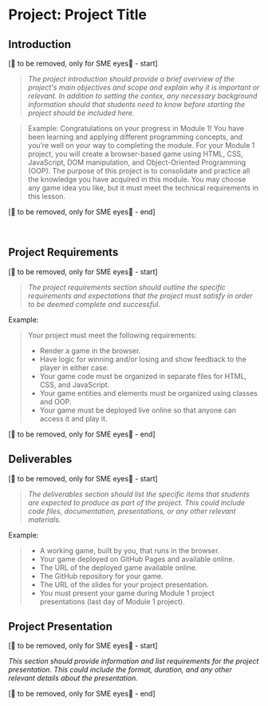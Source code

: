 # Project: Project Title

## Introduction

[🚨 to be removed, only for SME eyes🚨 - start]
> *The project introduction should provide a brief overview of the project's main objectives and scope and explain why it is important or relevant. In addition to setting the contex, any necessary background information should that students need to know before starting the project should be included here.*

> Example: Congratulations on your progress in Module 1! You have been learning and applying different programming concepts, and you’re well on your way to completing the module.
> For your Module 1 project, you will create a browser-based game using HTML, CSS, JavaScript, DOM manipulation, and Object-Oriented Programming (OOP).
> The purpose of this project is to consolidate and practice all the knowledge you have acquired in this module. You may choose any game idea you like, but it must meet the technical requirements in this lesson.

[🚨 to be removed, only for SME eyes🚨 - end] 


<br>  <!-- don't remove -->

## Project Requirements 

[🚨 to be removed, only for SME eyes🚨 - start]

> *The project requirements section should outline the specific requirements and expectations that the project must satisfy in order to be deemed complete and successful.*

Example:
> Your project must meet the following requirements:
> - Render a game in the browser.
> - Have logic for winning and/or losing and show feedback to the player in either case.
> - Your game code must be organized in separate files for HTML, CSS, and JavaScript.
> - Your game entities and elements must be organized using classes and OOP.
> - Your game must be deployed live online so that anyone can access it and play it.

[🚨 to be removed, only for SME eyes🚨 - end]

## Deliverables

[🚨 to be removed, only for SME eyes🚨 - start]

> *The deliverables section should list the specific items that students are expected to produce as part of the project. This could include code files, documentation, presentations, or any other relevant materials.*

Example:
> - A working game, built by you, that runs in the browser.
> - Your game deployed on GitHub Pages and available online.
> - The URL of the deployed game available online.
> - The GitHub repository for your game.
> - The URL of the slides for your project presentation.
> - You must present your game during Module 1 project presentations (last day of Module 1 project).




## Project Presentation 

[🚨 to be removed, only for SME eyes🚨 - start]

*This section should provide information and list requirements for the project presentation. This could include the format, duration, and any other relevant details about the presentation.*

[🚨 to be removed, only for SME eyes🚨 - end]